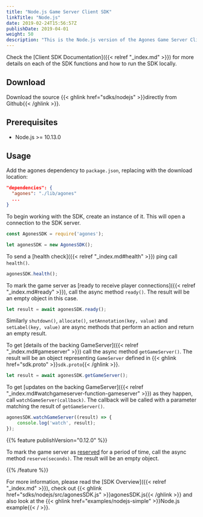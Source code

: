 ```yaml
---
title: "Node.js Game Server Client SDK"
linkTitle: "Node.js"
date: 2019-02-24T15:56:57Z
publishDate: 2019-04-01
weight: 50
description: "This is the Node.js version of the Agones Game Server Client SDK."
---
```


Check the [Client SDK Documentation]({{< relref "_index.md" >}}) for more details on each of the SDK functions and how to run the SDK locally.

## Download

Download the source {{< ghlink href="sdks/nodejs" >}}directly from Github{{< /ghlink >}}.

## Prerequisites

- Node.js >= 10.13.0

## Usage

Add the agones dependency to `package.json`, replacing with the download location:

```json
"dependencies": {
  "agones": "./lib/agones"
  ...
}
```

To begin working with the SDK, create an instance of it. This will open a connection to the SDK server.

```javascript
const AgonesSDK = require('agones');

let agonesSDK = new AgonesSDK();
```

To send a [health check]({{< relref "_index.md#health" >}}) ping call `health()`.

```javascript
agonesSDK.health();
```

To mark the game server as [ready to receive player connections]({{< relref "_index.md#ready" >}}), call the async method `ready()`. The result will be an empty object in this case.

```javascript
let result = await agonesSDK.ready();
```

Similarly `shutdown()`, `allocate()`, `setAnnotation(key, value)` and `setLabel(key, value)` are async methods that perform an action and return an empty result.

To get [details of the backing GameServer]({{< relref "_index.md#gameserver" >}}) call the async method `getGameServer()`. The result will be an object representing `GameServer` defined in {{< ghlink href="sdk.proto" >}}`sdk.proto`{{< /ghlink >}}.

```javascript
let result = await agonesSDK.getGameServer();
```

To get [updates on the backing GameServer]({{< relref "_index.md#watchgameserver-function-gameserver" >}}) as they happen, call `watchGameServer(callback)`. The callback will be called with a parameter matching the result of `getGameServer()`.

```javascript
agonesSDK.watchGameServer((result) => {
	console.log('watch', result);
});
```

{{% feature publishVersion="0.12.0" %}}

<!--TODO: Change the link to a relref once 0.12.0 has been published so that this passes link checking -->
To mark the game server as <a href="../#reserve-seconds" data-proofer-ignore>reserved</a> for a period of time, call the async method `reserve(seconds)`. The result will be an empty object.

{{% /feature %}}

For more information, please read the [SDK Overview]({{< relref "_index.md" >}}), check out {{< ghlink href="sdks/nodejs/src/agonesSDK.js" >}}agonesSDK.js{{< /ghlink >}} and also look at the {{< ghlink href="examples/nodejs-simple" >}}Node.js example{{< / >}}.
